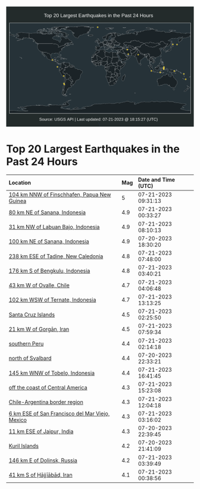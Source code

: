 ![Map](./map.png)

# Top 20 Largest Earthquakes in the Past 24 Hours

| Location | Mag | Date and Time (UTC) |
|:---|:---|:---|
| [104 km NNW of Finschhafen, Papua New Guinea](https://earthquake.usgs.gov/earthquakes/eventpage/us7000khd5) | 5 | 07-21-2023 09:31:13 |
| [80 km NE of Sanana, Indonesia](https://earthquake.usgs.gov/earthquakes/eventpage/us7000khaz) | 4.9 | 07-21-2023 00:33:27 |
| [31 km NW of Labuan Bajo, Indonesia](https://earthquake.usgs.gov/earthquakes/eventpage/us7000khcr) | 4.9 | 07-21-2023 08:10:13 |
| [100 km NE of Sanana, Indonesia](https://earthquake.usgs.gov/earthquakes/eventpage/us7000kh75) | 4.9 | 07-20-2023 18:30:20 |
| [238 km ESE of Tadine, New Caledonia](https://earthquake.usgs.gov/earthquakes/eventpage/us7000khcn) | 4.8 | 07-21-2023 07:48:00 |
| [176 km S of Bengkulu, Indonesia](https://earthquake.usgs.gov/earthquakes/eventpage/us7000khbr) | 4.8 | 07-21-2023 03:40:21 |
| [43 km W of Ovalle, Chile](https://earthquake.usgs.gov/earthquakes/eventpage/us7000khbz) | 4.7 | 07-21-2023 04:06:48 |
| [102 km WSW of Ternate, Indonesia](https://earthquake.usgs.gov/earthquakes/eventpage/us7000khej) | 4.7 | 07-21-2023 13:13:25 |
| [Santa Cruz Islands](https://earthquake.usgs.gov/earthquakes/eventpage/us7000khba) | 4.5 | 07-21-2023 02:25:50 |
| [21 km W of Gorgān, Iran](https://earthquake.usgs.gov/earthquakes/eventpage/us7000khcq) | 4.5 | 07-21-2023 07:59:34 |
| [southern Peru](https://earthquake.usgs.gov/earthquakes/eventpage/us7000khb9) | 4.4 | 07-21-2023 02:14:18 |
| [north of Svalbard](https://earthquake.usgs.gov/earthquakes/eventpage/us7000kh92) | 4.4 | 07-20-2023 22:33:21 |
| [145 km WNW of Tobelo, Indonesia](https://earthquake.usgs.gov/earthquakes/eventpage/us7000khg2) | 4.4 | 07-21-2023 16:41:45 |
| [off the coast of Central America](https://earthquake.usgs.gov/earthquakes/eventpage/us7000khft) | 4.3 | 07-21-2023 15:23:08 |
| [Chile-Argentina border region](https://earthquake.usgs.gov/earthquakes/eventpage/us7000kheh) | 4.3 | 07-21-2023 12:04:18 |
| [6 km ESE of San Francisco del Mar Viejo, Mexico](https://earthquake.usgs.gov/earthquakes/eventpage/us7000khbj) | 4.3 | 07-21-2023 03:16:02 |
| [11 km ESE of Jaipur, India](https://earthquake.usgs.gov/earthquakes/eventpage/us7000kh99) | 4.3 | 07-20-2023 22:39:45 |
| [Kuril Islands](https://earthquake.usgs.gov/earthquakes/eventpage/us7000kh8f) | 4.2 | 07-20-2023 21:41:09 |
| [146 km E of Dolinsk, Russia](https://earthquake.usgs.gov/earthquakes/eventpage/us7000khbp) | 4.2 | 07-21-2023 03:39:49 |
| [41 km S of Ḩājjīābād, Iran](https://earthquake.usgs.gov/earthquakes/eventpage/us7000khb0) | 4.1 | 07-21-2023 00:38:56 |
